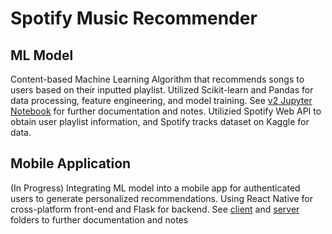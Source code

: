 # Spotify Music Recommender

## ML Model
Content-based Machine Learning Algorithm that recommends songs to users based on their inputted playlist. Utilized Scikit-learn and Pandas for data processing, feature engineering, and model training. See [v2 Jupyter Notebook](https://github.com/RohitValiveti/music-discovery-app/blob/main/model/notebooks/modelv2.ipynb) for further documentation and notes. Utilizied Spotify Web API to obtain user playlist information, and Spotify tracks dataset on Kaggle for data.

## Mobile Application 
(In Progress)
Integrating ML model into a mobile app for authenticated users to generate personalized recommendations. Using React Native for cross-platform front-end and Flask for backend. See [client](https://github.com/RohitValiveti/music-discovery-app/tree/main/client) and [server](https://github.com/RohitValiveti/music-discovery-app/tree/main/server) folders to further documentation and notes

